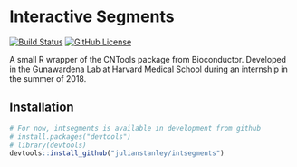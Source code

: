 # Interactive Segments

[![Build
Status](https://travis-ci.org/julianstanley/intsegments.svg?branch=master)](https://travis-ci.org/julianstanley/intsegments)
[![GitHub License](https://img.shields.io/github/license/julianstanley/intsegments.svg)](https://github.com/julianstanley/segments/LICENSE)

A small R wrapper of the CNTools package from Bioconductor.  Developed in the Gunawardena Lab at Harvard Medical School during an internship in the summer of 2018.

## Installation

``` r
# For now, intsegments is available in development from github
# install.packages("devtools")
# library(devtools)
devtools::install_github("julianstanley/intsegments")
```
